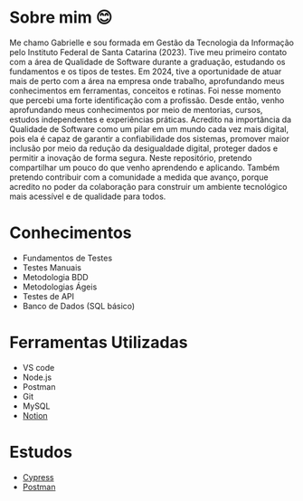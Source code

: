 # Sobre mim 😊


Me chamo Gabrielle e sou formada em Gestão da Tecnologia da Informação pelo Instituto Federal de Santa Catarina (2023).
Tive meu primeiro contato com a área de Qualidade de Software durante a graduação, estudando os fundamentos e os tipos de testes. Em 2024, tive a oportunidade de atuar mais de perto com a área na empresa onde trabalho, aprofundando meus conhecimentos em ferramentas, conceitos e rotinas. Foi nesse momento que percebi uma forte identificação com a profissão. Desde então, venho aprofundando meus conhecimentos por meio de mentorias, cursos, estudos independentes e experiências práticas. Acredito na importância da Qualidade de Software como um pilar em um mundo cada vez mais digital, pois ela é capaz de garantir a confiabilidade dos sistemas, promover maior inclusão por meio da redução da desigualdade digital, proteger dados e permitir a inovação de forma segura.
Neste repositório, pretendo compartilhar um pouco do que venho aprendendo e aplicando. Também pretendo contribuir com a comunidade a medida que avanço, porque acredito no poder da colaboração para construir um ambiente tecnológico mais acessível e de qualidade para todos.


# Conhecimentos 

- Fundamentos de Testes
- Testes Manuais
- Metodologia BDD
- Metodologias Ágeis
- Testes de API
- Banco de Dados (SQL básico)
  
# Ferramentas Utilizadas

- VS code
- Node.js
- Postman
- Git
- MySQL
- [Notion](https://climbing-beluga-e7c.notion.site/Organiza-o-de-Estudos-Gabrielle-2059186ed89e80bc96eee218a531e0ad)
  
# Estudos

- [Cypress](https://github.com/GabriellePreis/cypress-express-estudo)
- [Postman](https://www.udemy.com/certificate/UC-454d0cf2-0fab-4d2e-b4e3-be4e5bdc59d4/)

